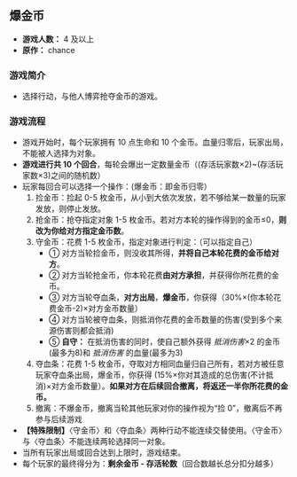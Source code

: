 ## 爆金币

- **游戏人数：** 4 及以上
- **原作：** chance

### 游戏简介
- 选择行动，与他人博弈抢夺金币的游戏。

### 游戏流程
- 游戏开始时，每个玩家拥有 10 点生命和 10 个金币。血量归零后，玩家出局，不能被人选择为对象。
- **游戏进行共 10 个回合**，每轮会爆出一定数量金币（(存活玩家数×2)~(存活玩家数×3)之间的随机数）
- 玩家每回合可以选择一个操作：(爆金币：即金币归零）
  1. 捡金币：捡起 0-5 枚金币，从小到大依次发放，若不够给某一数量的玩家发放，则停止发放。
  2. 抢金币：抢夺指定对象 1-5 枚金币。若对方本轮的操作得到的金币≤0，**则改为你给对方指定金币数**。
  3. 守金币：花费 1-5 枚金币，指定对象进行判定：（可以指定自己）
     + ① 对方当轮捡金币，则没收其所得，**并将自己本轮花费的金币给对方**。
     + ② 对方当轮抢金币，你本轮花费**由对方承担**，并获得你所花费的金币。
     + ③ 对方当轮夺血条，**对方出局**，**爆金币**，你获得（30%×(你本轮花费金币-2)×对方金币数量）
     + ④ 对方当轮被夺血条，则抵消你花费的金币数量的伤害(受到多个来源伤害则都会抵消)
     + ⑤ **自守：** 在抵消伤害的同时，使自己额外获得 *抵消伤害*×2 的金币(最多为8)和 *抵消伤害* 的血量(最多为3)
  4. 夺血条：花费 1-5 枚金币，夺取对方相同血量归自己所有，若对方被任意玩家夺血条出局，爆金币，你获得 (15%×你对其造成的总伤害(不计抵消)×对方金币数量）。**如果对方在后续回合撤离，将返还一半你所花费的金币。**
  5. 撤离：不爆金币，撤离当轮其他玩家对你的操作视为“捡 0”，撤离后不再参与后续游戏
- **【特殊限制】**〈守金币〉和〈夺血条〉两种行动不能连续交替使用。〈守金币〉与〈夺血条〉不能连续两轮选择同一对象。
- 当所有玩家出局或回合达到上限时，游戏结束。
- 每个玩家的最终得分为：**剩余金币 - 存活轮数**（回合数越长总分扣分越多）
